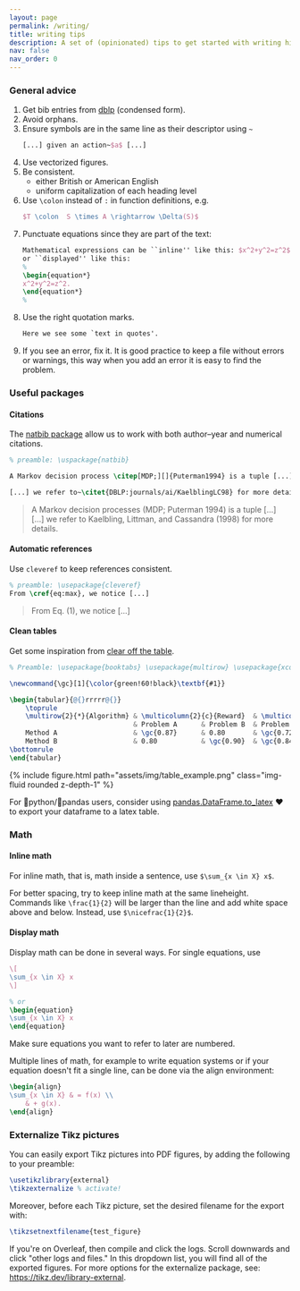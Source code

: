```yaml
---
layout: page
permalink: /writing/
title: writing tips
description: A set of (opinionated) tips to get started with writing high-quality scientific reports.
nav: false
nav_order: 0
---
```



### General advice

1. Get bib entries from [dblp](https://dblp.org/rec/phd/dnb/Jansen15.html?view=bibtex&param=0) (condensed form).
2. Avoid orphans.
3. Ensure symbols are in the same line as their descriptor using `~`
	```latex
	[...] given an action~$a$ [...]
	```
4. Use vectorized figures.
5. Be consistent.
    - either British or American English
    - uniform capitalization of each heading level
6. Use `\colon` instead of `:` in function definitions, e.g.
    ```latex
    $T \colon  S \times A \rightarrow \Delta(S)$
    ```
7. Punctuate equations since they are part of the text:
    ```latex
    Mathematical expressions can be ``inline'' like this: $x^2+y^2=z^2$,
    or ``displayed'' like this:
    %
    \begin{equation*}
    x^2+y^2=z^2.
    \end{equation*}
    %
    ```
8. Use the right quotation marks.
    ```latex
    Here we see some `text in quotes'.
    ```
9. If you see an error, fix it. It is good practice to keep a file without errors or warnings, this way when you add an error it is easy to find the problem.

### Useful packages

#### Citations

The [natbib package](https://gking.harvard.edu/files/natnotes2.pdf) allow us to work with both author–year and numerical citations.

```latex
% preamble: \uspackage{natbib}

A Markov decision process \citep[MDP;][]{Puterman1994} is a tuple [...]

[...] we refer to~\citet{DBLP:journals/ai/KaelblingLC98} for more details.
```


> A Markov decision processes (MDP; Puterman 1994) is a tuple [...]  
> [...] we refer to  Kaelbling, Littman, and Cassandra (1998) for more details.



#### Automatic references

Use `cleveref` to keep references consistent.


```latex
% preamble: \usepackage{cleveref}
From \cref{eq:max}, we notice [...]
```

> From Eq. (1), we notice [...]


#### Clean tables

Get some inspiration from [clear off the table](https://www.darkhorseanalytics.com/blog/clear-off-the-table).



```latex
% Preamble: \usepackage{booktabs} \usepackage{multirow} \usepackage{xcolor}

\newcommand{\gc}[1]{\color{green!60!black}\textbf{#1}}

\begin{tabular}{@{}rrrrr@{}}
    \toprule
    \multirow{2}{*}{Algorithm} & \multicolumn{2}{c}{Reward}  & \multicolumn{2}{c}{Cost} \\ \cmidrule(lr){2-3} \cmidrule(l){4-5}
                               & Problem A      & Problem B  & Problem A   & Problem B  \\ \cmidrule(lr){2-3} \cmidrule(l){4-5}
    Method A                   & \gc{0.87}      & 0.80       & \gc{0.729}  & 0.75       \\
    Method B                   & 0.80           & \gc{0.90}  & \gc{0.847}  & 0.85       \\
\bottomrule
\end{tabular}
```

<div class="row mt-3">
    <div class="col-sm mt-3 mt-md-0">
		{% include figure.html path="assets/img/table_example.png" class="img-fluid rounded z-depth-1" %}
    </div>
</div>        

For :snake:python/:panda_face:pandas users, consider using [pandas.DataFrame.to_latex](https://pandas.pydata.org/docs/reference/api/pandas.DataFrame.to_latex.html) :heart: to export your dataframe to a latex table.

### Math

#### Inline math
For inline math, that is, math inside a sentence, use `$\sum_{x \in X} x$`.

For better spacing, try to keep inline math at the same lineheight. Commands like `\frac{1}{2}` will be larger than the line and add white space above and below. Instead, use `$\nicefrac{1}{2}$`.

#### Display math

Display math can be done in several ways. For single equations, use
```latex
\[
\sum_{x \in X} x
\]

% or
\begin{equation}
\sum_{x \in X} x
\end{equation}
```
Make sure equations you want to refer to later are numbered.

Multiple lines of math, for example to write equation systems or if your equation doesn't fit a single line, can be done via the align environment:
```latex
\begin{align}
\sum_{x \in X} & = f(x) \\
	& + g(x). 
\end{align}
```

### Externalize Tikz pictures

You can easily export Tikz pictures into PDF figures, by adding the following to your preamble:

```latex
\usetikzlibrary{external}
\tikzexternalize % activate!
```

Moreover, before each Tikz picture, set the desired filename for the export with:

```latex
\tikzsetnextfilename{test_figure}
```

If you're on Overleaf, then compile and click the logs. Scroll downwards and click "other logs and files." In this dropdown list, you will find all of the exported figures. For more options for the externalize package, see: https://tikz.dev/library-external.

